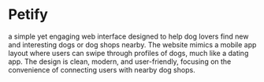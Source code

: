 # Petify
a simple yet engaging web interface designed to help dog lovers find new and interesting dogs or dog shops nearby. The website mimics a mobile app layout where users can swipe through profiles of dogs, much like a dating app. The design is clean, modern, and user-friendly, focusing on the convenience of connecting users with nearby dog shops.
